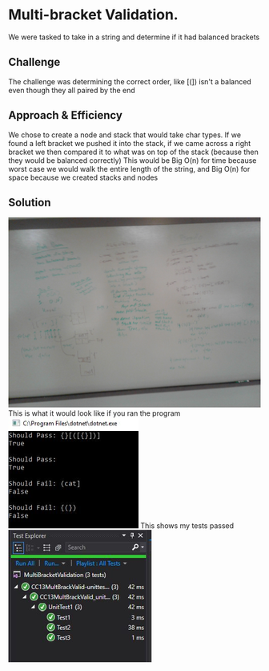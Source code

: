# Multi-bracket Validation.
We were tasked to take in a string and determine if it had balanced brackets

## Challenge
The challenge was determining the correct order, like [(]) isn't a balanced even though they all paired by the end


## Approach & Efficiency
We chose to create a node and stack that would take char types. If we found a left bracket we pushed it into the stack, if we came across a right bracket we then compared it to what was on top of the stack (because then they would be balanced correctly)
This would be Big O(n) for time because worst case we would walk the entire length of the string, and Big O(n) for space because we created stacks and nodes

## Solution
![CC13whiteboard](../../../assets/CodeChall13WB.jpg)
This is what it would look like if you ran the program
![happyPath](../../../assets/CodeChall13Console.JPG)
This shows my tests passed
![tests](../../../assets/CodeChall13Tests.JPG)